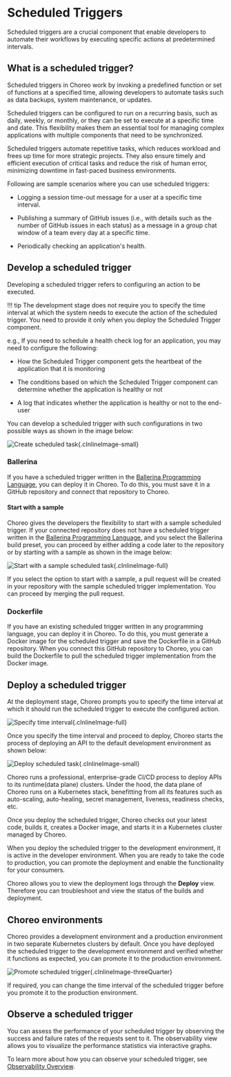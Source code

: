 # Scheduled Triggers

Scheduled triggers are a crucial component that enable developers to automate their workflows by executing specific actions at predetermined intervals.

## What is a scheduled trigger?

Scheduled triggers in Choreo work by invoking a predefined function or set of functions at a specified time, allowing developers to automate tasks such as data backups, system maintenance, or updates.

Scheduled triggers can be configured to run on a recurring basis, such as daily, weekly, or monthly, or they can be set to execute at a specific time and date. This flexibility makes them an essential tool for managing complex applications with multiple components that need to be synchronized.

Scheduled triggers automate repetitive tasks, which reduces workload and frees up time for more strategic projects. They also ensure timely and efficient execution of critical tasks and reduce the risk of human error, minimizing downtime in fast-paced business environments.

Following are sample scenarios where you can use scheduled triggers:

- Logging a session time-out message for a user at a specific time interval.

- Publishing a summary of GitHub issues (i.e., with details such as the number of GitHub issues in each status) as a message in a group chat window of a team every day at a specific time.

- Periodically checking an application's health.

## Develop a scheduled trigger

Developing a scheduled trigger refers to configuring an action to be executed.

!!! tip
    The development stage does not require you to specify the time interval at which the system needs to execute the action of the scheduled trigger. You need to provide it only when you deploy the Scheduled Trigger component.

e.g., If you need to schedule a health check log for an application, you may need to configure the following:

- How the Scheduled Trigger component gets the heartbeat of the application that it is monitoring

- The conditions based on which the Scheduled Trigger component can determine whether the application is healthy or not

- A log that indicates whether the application is healthy or not to the end-user

You can develop a scheduled trigger with such configurations in two possible ways as shown in the image below:

![Create scheduled task](../../assets/img/scheduled-tasks/create-scheduled-task.png){.cInlineImage-small}

### Ballerina

If you have a scheduled trigger written in the [Ballerina Programming Language](https://ballerina.io), you can deploy it in Choreo. To do this, you must save it in a GitHub repository and connect that repository to Choreo.

#### Start with a sample

Choreo gives the developers the flexibility to start with a sample scheduled trigger. If your connected repository does not have a scheduled trigger written in the [Ballerina Programming Language](https://ballerina.io), and you select the Ballerina build preset, you can proceed by either adding a code later to the repository or by starting with a sample as shown in the image below:

![Start with a sample scheduled task](../../assets/img/scheduled-tasks/start-with-a-sample-scheduled-task.png){.cInlineImage-full}

If you select the option to start with a sample, a pull request will be created in your repository with the sample scheduled trigger implementation. You can proceed by merging the pull request.

### Dockerfile

If you have an existing scheduled trigger written in any programming language, you can deploy it in Choreo. To do this, you must generate a Docker image for the scheduled trigger and save the Dockerfile in a GitHub repository. When you connect this GitHub repository to Choreo, you can build the Dockerfile to pull the scheduled trigger implementation from the Docker image.

## Deploy a scheduled trigger

At the deployment stage, Choreo prompts you to specify the time interval at which it should run the scheduled trigger to execute the configured action.

![Specify time interval](../../assets/img/scheduled-tasks/specify-time-interval.png){.cInlineImage-full}

Once you specify the time interval and proceed to deploy, Choreo starts the process of deploying an API to the default development environment as shown below:

![Deploy scheduled task](../../assets/img/scheduled-tasks/deploy-scheduled-task.png){.cInlineImage-small}

Choreo runs a professional, enterprise-grade CI/CD process to deploy APIs to its runtime(data plane) clusters. Under the hood, the data plane of Choreo runs on a Kubernetes stack, benefitting from all its features such as auto-scaling, auto-healing, secret management, liveness, readiness checks, etc.

Once you deploy the scheduled trigger, Choreo checks out your latest code, builds it, creates a Docker image, and starts it in a Kubernetes cluster managed by Choreo.

When you deploy the scheduled trigger to the development environment, it is active in the developer environment. When you are ready to take the code to production, you can promote the deployment and enable the functionality for your consumers.

Choreo allows you to view the deployment logs through the **Deploy** view. Therefore you can troubleshoot and view the status of the builds and deployment.

## Choreo environments

Choreo provides a development environment and a production environment in two separate Kubernetes clusters by default. Once you have deployed the scheduled trigger to the development environment and verified whether it functions as expected, you can promote it to the production environment.

![Promote scheduled trigger](../../assets/img/scheduled-tasks/promote-scheduled-task-to-production.png){.cInlineImage-threeQuarter}

If required, you can change the time interval of the scheduled trigger before you promote it to the production environment.

## Observe a scheduled trigger

You can assess the performance of your scheduled trigger by observing the success and failure rates of the requests sent to it. The observability view allows you to visualize the performance statistics via interactive graphs.

To learn more about how you can observe your scheduled trigger, see [Observability Overview](../../observe-and-analyze/observe/observability-overview.md).

